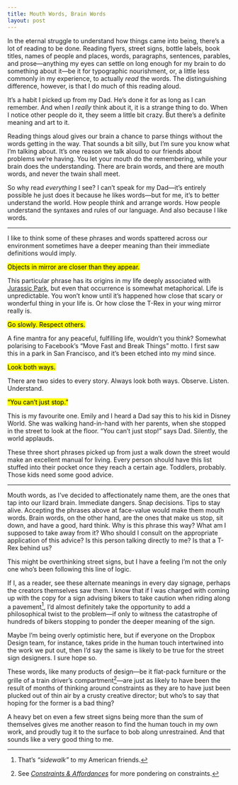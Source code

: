 ```yaml
---
title: Mouth Words, Brain Words
layout: post
---
```


In the eternal struggle to understand how things came into being, there’s a lot of reading to be done. Reading flyers, street signs, bottle labels, book titles, names of people and places, words, paragraphs, sentences, parables, and prose—anything my eyes can settle on long enough for my brain to do something about it—be it for typographic nourishment, or, a little less commonly in my experience, to actually *read* the words. The distinguishing difference, however, is that I do much of this reading aloud.

It’s a habit I picked up from my Dad. He’s done it for as long as I can remember. And when I *really* think about it, it is a strange thing to do. When I notice other people do it, they seem a little bit crazy. But there’s a definite meaning and art to it.

Reading things aloud gives our brain a chance to parse things without the words getting in the way. That sounds a bit silly, but I’m sure you know what I’m talking about. It’s one reason we talk aloud to our friends about problems we’re having. You let your mouth do the remembering, while your brain does the understanding. There are brain words, and there are mouth words, and never the twain shall meet.

So why read *everything* I see? I can’t speak for my Dad—it’s entirely possible he just does it because he likes words—but for me, it’s to better understand the world. How people think and arrange words. How people understand the syntaxes and rules of our language. And also because I like words.

* * *

I like to think some of these phrases and words spattered across our environment sometimes have a deeper meaning than their immediate definitions would imply.

<p class="gamma promo"><mark>Objects in mirror are closer than they appear.</mark></p>

This particular phrase has its origins in my life deeply associated with [Jurassic Park](http://i283.photobucket.com/albums/kk316/LoneWolf19/Ford%20Ranger/Objects_in_mirror.jpg), but even that occurrence is somewhat metaphorical. Life is unpredictable. You won’t know until it’s happened how close that scary or wonderful thing in your life is. Or how close the T-Rex in your wing mirror really is.

<p class="gamma promo"><mark>Go slowly. Respect others.</mark></p>

A fine mantra for any peaceful, fulfilling life, wouldn’t you think? Somewhat polarising to Facebook’s “Move Fast and Break Things” motto. I first saw this in a park in San Francisco, and it’s been etched into my mind since.

<p class="gamma promo"><mark>Look both ways.</mark></p>

There are two sides to every story. Always look both ways. Observe. Listen. Understand.

<p class="gamma promo"><mark>“You can’t just stop.”</mark></p>

This is my favourite one. Emily and I heard a Dad say this to his kid in Disney World. She was walking hand-in-hand with her parents, when she stopped in the street to look at the floor. “You can’t just stop!” says Dad. Silently, the world applauds.

These three short phrases picked up from just a walk down the street would make an excellent manual for living. Every person should have this list stuffed into their pocket once they reach a certain age. Toddlers, probably. Those kids need some good advice.

* * *

Mouth words, as I’ve decided to affectionately name them, are the ones that tap into our lizard brain. Immediate dangers. Snap decisions. Tips to stay alive. Accepting the phrases above at face-value would make them mouth words. Brain words, on the other hand, are the ones that make us stop, sit down, and have a good, hard think. Why is this phrase this way? What am I supposed to take away from it? Who should I consult on the appropriate application of this advice? Is this person talking directly to me? Is that a T-Rex behind us?

This might be overthinking street signs, but I have a feeling I’m not the only one who’s been following this line of logic.

If I, as a reader, see these alternate meanings in every day signage, perhaps the creators themselves saw them. I know that if I was charged with coming up with the copy for a sign advising bikers to take caution when riding along a pavement[^1], I’d almost definitely take the opportunity to add a philosophical twist to the problem—if only to witness the catastrophe of hundreds of bikers stopping to ponder the deeper meaning of the sign.

Maybe I’m being overly optimistic here, but if everyone on the Dropbox Design team, for instance, takes pride in the human touch intertwined into the work we put out, then I’d say the same is likely to be true for the street sign designers. I sure hope so.

These words, like many products of design—be it flat-pack furniture or the grille of a train driver’s compartment[^2]—are just as likely to have been the result of months of thinking around constraints as they are to have just been plucked out of thin air by a crusty creative director; but who’s to say that hoping for the former is a bad thing?

A heavy bet on even a few street signs being more than the sum of themselves gives me another reason to find the human touch in my own work, and proudly tug it to the surface to bob along unrestrained. And that sounds like a very good thing to me.

[^1]: That’s *“sidewalk”* to my American friends.
[^2]: See [*Constraints & Affordances*](/2012/06/11/constraints-affordances/) for more pondering on constraints.
